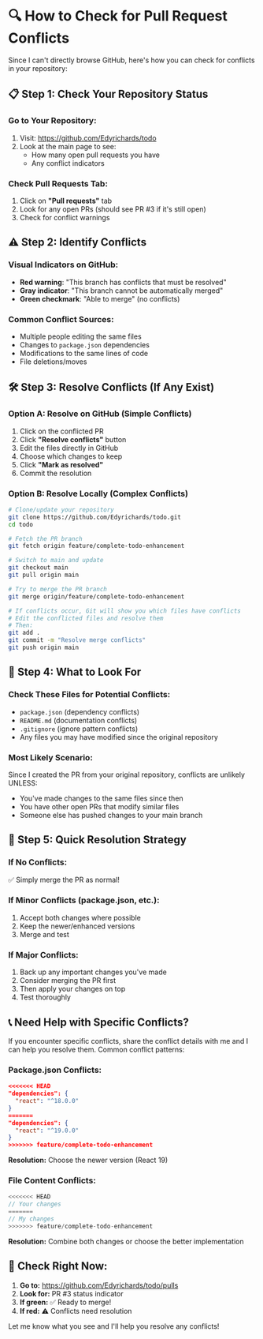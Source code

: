 # 🔍 How to Check for Pull Request Conflicts

Since I can't directly browse GitHub, here's how you can check for conflicts in your repository:

## 📋 **Step 1: Check Your Repository Status**

### **Go to Your Repository:**
1. Visit: https://github.com/Edyrichards/todo
2. Look at the main page to see:
   - How many open pull requests you have
   - Any conflict indicators

### **Check Pull Requests Tab:**
1. Click on **"Pull requests"** tab
2. Look for any open PRs (should see PR #3 if it's still open)
3. Check for conflict warnings

## ⚠️ **Step 2: Identify Conflicts**

### **Visual Indicators on GitHub:**
- **Red warning**: "This branch has conflicts that must be resolved"
- **Gray indicator**: "This branch cannot be automatically merged"
- **Green checkmark**: "Able to merge" (no conflicts)

### **Common Conflict Sources:**
- Multiple people editing the same files
- Changes to `package.json` dependencies
- Modifications to the same lines of code
- File deletions/moves

## 🛠️ **Step 3: Resolve Conflicts (If Any Exist)**

### **Option A: Resolve on GitHub (Simple Conflicts)**
1. Click on the conflicted PR
2. Click **"Resolve conflicts"** button
3. Edit the files directly in GitHub
4. Choose which changes to keep
5. Click **"Mark as resolved"**
6. Commit the resolution

### **Option B: Resolve Locally (Complex Conflicts)**
```bash
# Clone/update your repository
git clone https://github.com/Edyrichards/todo.git
cd todo

# Fetch the PR branch
git fetch origin feature/complete-todo-enhancement

# Switch to main and update
git checkout main
git pull origin main

# Try to merge the PR branch
git merge origin/feature/complete-todo-enhancement

# If conflicts occur, Git will show you which files have conflicts
# Edit the conflicted files and resolve them
# Then:
git add .
git commit -m "Resolve merge conflicts"
git push origin main
```

## 🎯 **Step 4: What to Look For**

### **Check These Files for Potential Conflicts:**
- `package.json` (dependency conflicts)
- `README.md` (documentation conflicts)
- `.gitignore` (ignore pattern conflicts)
- Any files you may have modified since the original repository

### **Most Likely Scenario:**
Since I created the PR from your original repository, conflicts are unlikely UNLESS:
- You've made changes to the same files since then
- You have other open PRs that modify similar files
- Someone else has pushed changes to your main branch

## 🚀 **Step 5: Quick Resolution Strategy**

### **If No Conflicts:**
✅ Simply merge the PR as normal!

### **If Minor Conflicts (package.json, etc.):**
1. Accept both changes where possible
2. Keep the newer/enhanced versions
3. Merge and test

### **If Major Conflicts:**
1. Back up any important changes you've made
2. Consider merging the PR first
3. Then apply your changes on top
4. Test thoroughly

## 📞 **Need Help with Specific Conflicts?**

If you encounter specific conflicts, share the conflict details with me and I can help you resolve them. Common conflict patterns:

### **Package.json Conflicts:**
```json
<<<<<<< HEAD
"dependencies": {
  "react": "^18.0.0"
}
=======
"dependencies": {
  "react": "^19.0.0"
}
>>>>>>> feature/complete-todo-enhancement
```
**Resolution:** Choose the newer version (React 19)

### **File Content Conflicts:**
```javascript
<<<<<<< HEAD
// Your changes
=======
// My changes
>>>>>>> feature/complete-todo-enhancement
```
**Resolution:** Combine both changes or choose the better implementation

## 🔄 **Check Right Now:**

1. **Go to:** https://github.com/Edyrichards/todo/pulls
2. **Look for:** PR #3 status indicator
3. **If green:** ✅ Ready to merge!
4. **If red:** ⚠️ Conflicts need resolution

Let me know what you see and I'll help you resolve any conflicts!